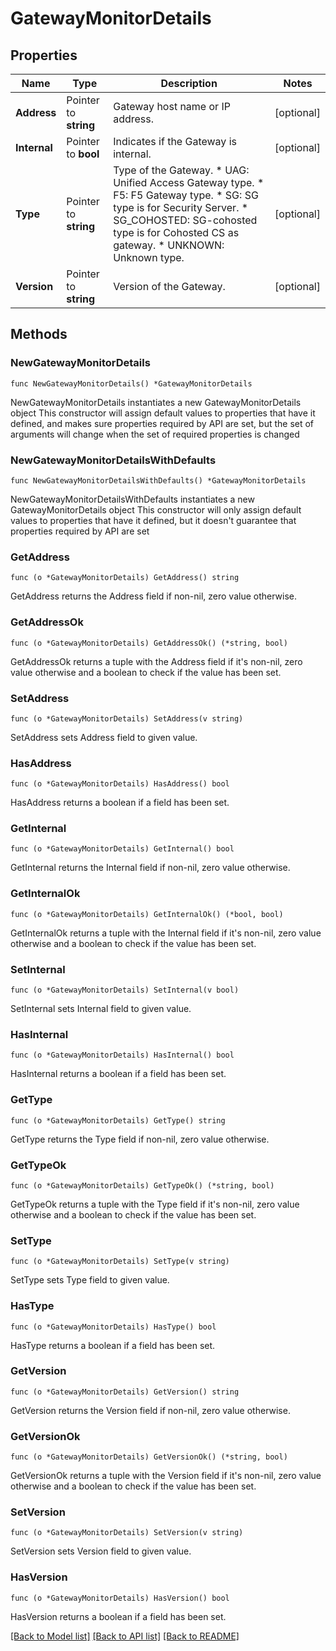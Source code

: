 # GatewayMonitorDetails

## Properties

Name | Type | Description | Notes
------------ | ------------- | ------------- | -------------
**Address** | Pointer to **string** | Gateway host name or IP address. | [optional] 
**Internal** | Pointer to **bool** | Indicates if the Gateway is internal. | [optional] 
**Type** | Pointer to **string** | Type of the Gateway. * UAG: Unified Access Gateway type. * F5: F5 Gateway type. * SG: SG type is for Security Server. * SG_COHOSTED: SG-cohosted type is for Cohosted CS as gateway. * UNKNOWN: Unknown type. | [optional] 
**Version** | Pointer to **string** | Version of the Gateway. | [optional] 

## Methods

### NewGatewayMonitorDetails

`func NewGatewayMonitorDetails() *GatewayMonitorDetails`

NewGatewayMonitorDetails instantiates a new GatewayMonitorDetails object
This constructor will assign default values to properties that have it defined,
and makes sure properties required by API are set, but the set of arguments
will change when the set of required properties is changed

### NewGatewayMonitorDetailsWithDefaults

`func NewGatewayMonitorDetailsWithDefaults() *GatewayMonitorDetails`

NewGatewayMonitorDetailsWithDefaults instantiates a new GatewayMonitorDetails object
This constructor will only assign default values to properties that have it defined,
but it doesn't guarantee that properties required by API are set

### GetAddress

`func (o *GatewayMonitorDetails) GetAddress() string`

GetAddress returns the Address field if non-nil, zero value otherwise.

### GetAddressOk

`func (o *GatewayMonitorDetails) GetAddressOk() (*string, bool)`

GetAddressOk returns a tuple with the Address field if it's non-nil, zero value otherwise
and a boolean to check if the value has been set.

### SetAddress

`func (o *GatewayMonitorDetails) SetAddress(v string)`

SetAddress sets Address field to given value.

### HasAddress

`func (o *GatewayMonitorDetails) HasAddress() bool`

HasAddress returns a boolean if a field has been set.

### GetInternal

`func (o *GatewayMonitorDetails) GetInternal() bool`

GetInternal returns the Internal field if non-nil, zero value otherwise.

### GetInternalOk

`func (o *GatewayMonitorDetails) GetInternalOk() (*bool, bool)`

GetInternalOk returns a tuple with the Internal field if it's non-nil, zero value otherwise
and a boolean to check if the value has been set.

### SetInternal

`func (o *GatewayMonitorDetails) SetInternal(v bool)`

SetInternal sets Internal field to given value.

### HasInternal

`func (o *GatewayMonitorDetails) HasInternal() bool`

HasInternal returns a boolean if a field has been set.

### GetType

`func (o *GatewayMonitorDetails) GetType() string`

GetType returns the Type field if non-nil, zero value otherwise.

### GetTypeOk

`func (o *GatewayMonitorDetails) GetTypeOk() (*string, bool)`

GetTypeOk returns a tuple with the Type field if it's non-nil, zero value otherwise
and a boolean to check if the value has been set.

### SetType

`func (o *GatewayMonitorDetails) SetType(v string)`

SetType sets Type field to given value.

### HasType

`func (o *GatewayMonitorDetails) HasType() bool`

HasType returns a boolean if a field has been set.

### GetVersion

`func (o *GatewayMonitorDetails) GetVersion() string`

GetVersion returns the Version field if non-nil, zero value otherwise.

### GetVersionOk

`func (o *GatewayMonitorDetails) GetVersionOk() (*string, bool)`

GetVersionOk returns a tuple with the Version field if it's non-nil, zero value otherwise
and a boolean to check if the value has been set.

### SetVersion

`func (o *GatewayMonitorDetails) SetVersion(v string)`

SetVersion sets Version field to given value.

### HasVersion

`func (o *GatewayMonitorDetails) HasVersion() bool`

HasVersion returns a boolean if a field has been set.


[[Back to Model list]](../README.md#documentation-for-models) [[Back to API list]](../README.md#documentation-for-api-endpoints) [[Back to README]](../README.md)


